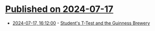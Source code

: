 # [Published on 2024-07-17](index.md)

* [2024-07-17, 16:12:00](https://soylentnews.org/article.pl?sid=24/07/16/189202&from=rss) - [Student's T-Test and the Guinness Brewery](https://soylentnews.org/article.pl?sid=24/07/16/189202&from=rss)
